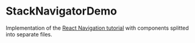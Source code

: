 # StackNavigatorDemo

Implementation of the [React Navigation tutorial](https://reactnavigation.org/docs/getting-started/) with components splitted into separate files.
